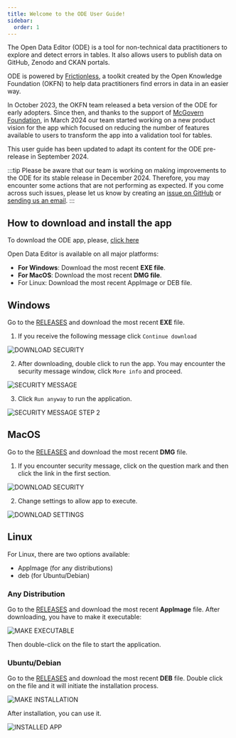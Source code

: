 ```yaml
---
title: Welcome to the ODE User Guide!
sidebar:
  order: 1
---
```


The Open Data Editor (ODE) is a tool for non-technical data practitioners to explore and detect errors in tables. It also allows users to publish data on GitHub, Zenodo and CKAN portals.

ODE is powered by [Frictionless](https://framework.frictionlessdata.io/), a toolkit created by the Open Knowledge Foundation (OKFN) to help data practitioners find errors in data in an easier way.

In October 2023, the OKFN team released a beta version of the ODE for early adopters. Since then, and thanks to the support of [McGovern Foundation](https://www.mcgovern.org/), in March 2024 our team started working on a new product vision for the app which focused on reducing the number of features available to users to transform the app into a validation tool for tables.

This user guide has been updated to adapt its content for the ODE pre-release in September 2024.

:::tip
Please be aware that our team is working on making improvements to the ODE for its stable release in December 2024. Therefore, you may encounter some actions that are not performing as expected. If you come across such issues, please let us know by creating an [issue on GitHub](https://github.com/okfn/opendataeditor/issues/new) or [sending us an email](mailto:info@okfn.org).
:::

## How to download and install the app

To download the ODE app, please, [click here](https://github.com/okfn/opendataeditor/releases)

Open Data Editor is available on all major platforms:
- **For Windows**: Download the most recent **EXE file**.
- **For MacOS**: Download the most recent **DMG file**.
- For Linux: Download the most recent AppImage or DEB file.

## Windows

Go to the [RELEASES](https://github.com/okfn/opendataeditor/releases) and download the most recent **EXE** file.

1. If you receive the following message click `Continue download`

![DOWNLOAD SECURITY](./assets/getting-started/gs-windows-download.png)

2. After downloading, double click to run the app. You may encounter the security message window, click `More info` and proceed.

![SECURITY MESSAGE](./assets/getting-started/gs-protection-screen.png)

3. Click `Run anyway` to run the application.

![SECURITY MESSAGE STEP 2](./assets/getting-started/gs-protection-screen-2.png)

## MacOS

Go to the [RELEASES](https://github.com/okfn/opendataeditor/releases) and download the most recent **DMG** file.

1. If you encounter security message, click on the question mark and then click the link in the first section.

![DOWNLOAD SECURITY](./assets/getting-started/gs-macos-download.png)

2. Change settings to allow app to execute.

![DOWNLOAD SETTINGS](./assets/getting-started/gs-macos-download-step2.png)

## Linux

For Linux, there are two options available:

- AppImage (for any distributions)
- deb (for Ubuntu/Debian)

### Any Distribution

Go to the [RELEASES](https://github.com/okfn/opendataeditor/releases) and download the most recent **AppImage** file. After downloading, you have to make it executable:

![MAKE EXECUTABLE](./assets/getting-started/gs-linux-executable.png)

Then double-click on the file to start the application.

### Ubuntu/Debian

Go to the [RELEASES](https://github.com/okfn/opendataeditor/releases) and download the most recent **DEB** file. Double click on the file and it will initiate the installation process.

![MAKE INSTALLATION](./assets/getting-started/gs-ode-installation.png)

After installation, you can use it.

![INSTALLED APP](./assets/getting-started/gs-ode-app.png)

